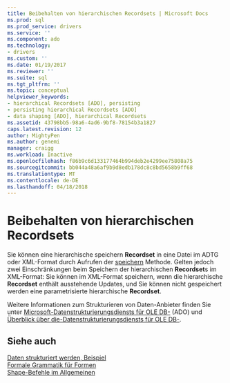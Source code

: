 ```yaml
---
title: Beibehalten von hierarchischen Recordsets | Microsoft Docs
ms.prod: sql
ms.prod_service: drivers
ms.service: ''
ms.component: ado
ms.technology:
- drivers
ms.custom: ''
ms.date: 01/19/2017
ms.reviewer: ''
ms.suite: sql
ms.tgt_pltfrm: ''
ms.topic: conceptual
helpviewer_keywords:
- hierarchical Recordsets [ADO], persisting
- persisting hierarchical Recordsets [ADO]
- data shaping [ADO], hierarchical Recordsets
ms.assetid: 43798bb5-98a6-4ad6-9bf8-78154b3a1827
caps.latest.revision: 12
author: MightyPen
ms.author: genemi
manager: craigg
ms.workload: Inactive
ms.openlocfilehash: f86b9c6d133177464b994deb2e4299ee75808a75
ms.sourcegitcommit: bb044a48a6af9b9d8edb178dc8c8bd5658b9ff68
ms.translationtype: MT
ms.contentlocale: de-DE
ms.lasthandoff: 04/18/2018
---
```

# <a name="persisting-hierarchical-recordsets"></a>Beibehalten von hierarchischen Recordsets
Sie können eine hierarchische speichern **Recordset** in eine Datei im ADTG oder XML-Format durch Aufrufen der [speichern](../../../ado/reference/ado-api/save-method.md) Methode. Gelten jedoch zwei Einschränkungen beim Speichern der hierarchischen **Recordset**s im XML-Format: Sie können im XML-Format speichern, wenn die hierarchische **Recordset** enthält ausstehende Updates, und Sie können nicht gespeichert werden eine parametrisierte hierarchische **Recordset**.  
  
 Weitere Informationen zum Strukturieren von Daten-Anbieter finden Sie unter [Microsoft-Datenstrukturierungsdiensts für OLE DB-](../../../ado/guide/appendixes/microsoft-data-shaping-service-for-ole-db-ado-service-provider.md) (ADO) und [Überblick über die-Datenstrukturierungsdiensts für OLE DB-](http://msdn.microsoft.com/en-us/9f51e471-8e85-448e-9fb8-b64bbf767bf3).  
  
## <a name="see-also"></a>Siehe auch  
 [Daten strukturiert werden, Beispiel](../../../ado/guide/data/data-shaping-example.md)   
 [Formale Grammatik für Formen](../../../ado/guide/data/formal-shape-grammar.md)   
 [Shape-Befehle im Allgemeinen](../../../ado/guide/data/shape-commands-in-general.md)
